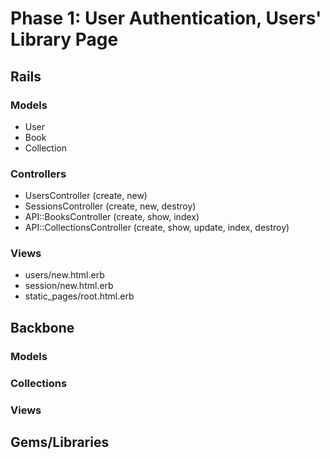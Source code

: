 # Phase 1: User Authentication, Users' Library Page

## Rails
### Models
* User
* Book
* Collection

### Controllers
* UsersController (create, new)
* SessionsController (create, new, destroy)
* API::BooksController (create, show, index)
* API::CollectionsController (create, show, update, index, destroy)

### Views
* users/new.html.erb
* session/new.html.erb
* static_pages/root.html.erb

## Backbone
### Models

### Collections

### Views

## Gems/Libraries
